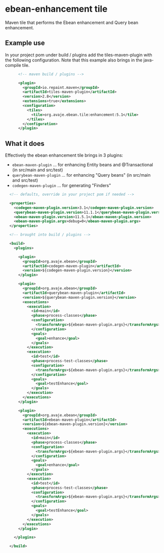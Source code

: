 # ebean-enhancement tile

Maven tile that performs the Ebean enhancement and Query bean enhancement.

## Example use

In your project pom under build / plugins add the tiles-maven-plugin with the following configuration. Note that this example also brings in the java-compile tile.

```xml
      <!-- maven build / plugins -->

      <plugin>
        <groupId>io.repaint.maven</groupId>
        <artifactId>tiles-maven-plugin</artifactId>
        <version>2.8</version>
        <extensions>true</extensions>
        <configuration>
          <tiles>
            <tile>org.avaje.ebean.tile:enhancement:5.1</tile>
          </tiles>
        </configuration>
      </plugin>

```



## What it does

Effectively the ebean enhancement tile brings in 3 plugins:
- `ebean-maven-plugin` ... for enhancing Entity beans and @Transactional (in src/main and src/test)
- `querybean-maven-plugin` ... for enhancing "Query beans" (in src/main and src/test)
- `codegen-maven-plugin` ... for generating "Finders"

```xml
  <!-- defaults, override in your project pom if needed -->

  <properties>
    <codegen-maven-plugin.version>3.1</codegen-maven-plugin.version>
    <querybean-maven-plugin.version>11.1.1</querybean-maven-plugin.version>
    <ebean-maven-plugin.version>11.5.1</ebean-maven-plugin.version>
    <ebean-maven-plugin.args>debug=0</ebean-maven-plugin.args>
  </properties>

  <!-- brought into build / plugins -->

  <build>
    <plugins>

      <plugin>
        <groupId>org.avaje.ebean</groupId>
        <artifactId>codegen-maven-plugin</artifactId>
        <version>${codegen-maven-plugin.version}</version>
      </plugin>

      <plugin>
        <groupId>org.avaje.ebean</groupId>
        <artifactId>querybean-maven-plugin</artifactId>
        <version>${querybean-maven-plugin.version}</version>
        <executions>
          <execution>
            <id>main</id>
            <phase>process-classes</phase>
            <configuration>
              <transformArgs>${ebean-maven-plugin.args}</transformArgs>
            </configuration>
            <goals>
              <goal>enhance</goal>
            </goals>
          </execution>
          <execution>
            <id>test</id>
            <phase>process-test-classes</phase>
            <configuration>
              <transformArgs>${ebean-maven-plugin.args}</transformArgs>
            </configuration>
            <goals>
              <goal>testEnhance</goal>
            </goals>
          </execution>
        </executions>
      </plugin>

      <plugin>
        <groupId>org.avaje.ebean</groupId>
        <artifactId>ebean-maven-plugin</artifactId>
        <version>${ebean-maven-plugin.version}</version>
        <executions>
          <execution>
            <id>main</id>
            <phase>process-classes</phase>
            <configuration>
              <transformArgs>${ebean-maven-plugin.args}</transformArgs>
            </configuration>
            <goals>
              <goal>enhance</goal>
            </goals>
          </execution>
          <execution>
            <id>test</id>
            <phase>process-test-classes</phase>
            <configuration>
              <transformArgs>${ebean-maven-plugin.args}</transformArgs>
            </configuration>
            <goals>
              <goal>testEnhance</goal>
            </goals>
          </execution>
        </executions>
      </plugin>

    </plugins>

  </build>

```
